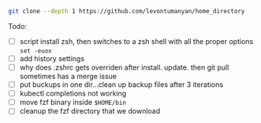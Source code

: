 ```bash
git clone --depth 1 https://github.com/levontumanyan/home_directory
```

Todo:

- [ ] script install zsh, then switches to a zsh shell with all the proper options `set -euox`
- [ ] add history settings
- [ ] why does .zshrc gets overriden after install. update. then git pull sometimes has a merge issue
- [ ] put buckups in one dir...clean up backup files after 3 iterations
- [ ] kubectl completions not working
- [ ] move fzf binary inside `$HOME/bin`
- [ ] cleanup the fzf directory that we download
